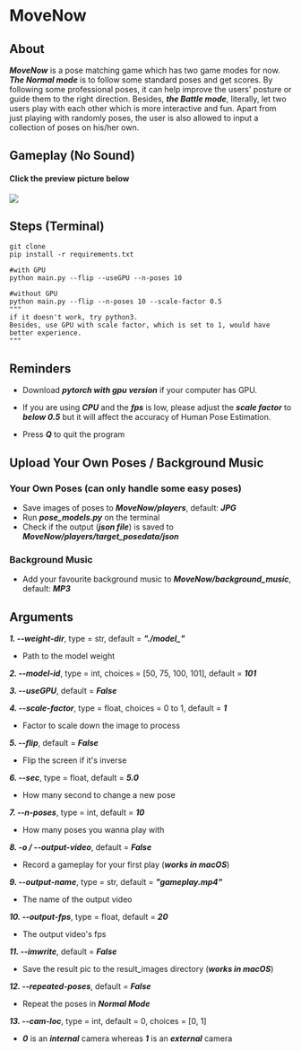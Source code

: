 # MoveNow
## About
***MoveNow*** is a pose matching game which has two game modes for now. ***The Normal mode*** is to follow some standard poses and get scores. By following some professional poses, it can help improve the users' posture or guide them to the right direction. Besides, ***the Battle mode***, literally, let two users play with each other which is more interactive and fun. Apart from just playing with randomly poses, the user is also allowed to input a collection of poses on his/her own.
## Gameplay (No Sound)
#### Click the preview picture below 
[![](http://img.youtube.com/vi/cmCYNqqbHUU/0.jpg)](http://www.youtube.com/watch?v=cmCYNqqbHUU "MoveNow")
## Steps (Terminal)
```
git clone
pip install -r requirements.txt

#with GPU
python main.py --flip --useGPU --n-poses 10 

#without GPU
python main.py --flip --n-poses 10 --scale-factor 0.5
"""
if it doesn't work, try python3.
Besides, use GPU with scale factor, which is set to 1, would have better experience.
"""
```
## Reminders
- Download ***pytorch with gpu version*** if your computer has GPU.

- If you are using ***CPU*** and the ***fps*** is low, please adjust the ***scale factor*** to ***below 0.5*** but it will affect the accuracy of Human Pose Estimation.

- Press ***Q*** to quit the program

## Upload Your Own Poses / Background Music
### Your Own Poses (can only handle some easy poses)
- Save images of poses to ***MoveNow/players***, default: ***JPG***
- Run ***pose_models.py*** on the terminal
- Check if the output (***json file***) is saved to ***MoveNow/players/target_posedata/json***

### Background Music
- Add your favourite background music to ***MoveNow/background_music***, default: ***MP3***

## Arguments
***1. --weight-dir***, type = str, default = ***"./model_"***
- Path to the model weight
   
***2. --model-id***, type = int, choices = [50, 75, 100, 101], default = ***101***

***3. --useGPU***, default = ***False***

***4. --scale-factor***, type = float, choices = 0 to 1, default = ***1***
- Factor to scale down the image to process
	
***5. --flip***, default = ***False***
- Flip the screen if it's inverse
	
***6. --sec***, type = float, default = ***5.0***
- How many second to change a new pose

***7. --n-poses***, type = int, default = ***10***
- How many poses you wanna play with

***8. -o / --output-video***, default = ***False***
- Record a gameplay for your first play (***works in macOS***)
	
***9. --output-name***, type = str, default = ***"gameplay.mp4"***
- The name of the output video

***10. --output-fps***, type = float, default = ***20***
- The output video's fps

***11. --imwrite***, default = ***False***
- Save the result pic to the result_images directory (***works in macOS***)
	
***12. --repeated-poses***, default = ***False***
- Repeat the poses in ***Normal Mode***

***13. --cam-loc***, type = int, default = 0, choices = [0, 1]
- ***0*** is an ***internal*** camera whereas ***1*** is an ***external*** camera


